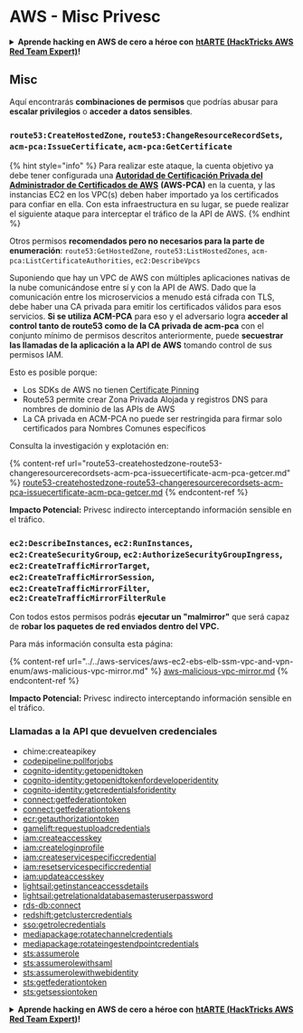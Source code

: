 # AWS - Misc Privesc

<details>

<summary><strong>Aprende hacking en AWS de cero a héroe con</strong> <a href="https://training.hacktricks.xyz/courses/arte"><strong>htARTE (HackTricks AWS Red Team Expert)</strong></a><strong>!</strong></summary>

Otras formas de apoyar a HackTricks:

* Si quieres ver a tu **empresa anunciada en HackTricks** o **descargar HackTricks en PDF** revisa los [**PLANES DE SUSCRIPCIÓN**](https://github.com/sponsors/carlospolop)!
* Consigue el [**merchandising oficial de PEASS & HackTricks**](https://peass.creator-spring.com)
* Descubre [**La Familia PEASS**](https://opensea.io/collection/the-peass-family), nuestra colección de [**NFTs**](https://opensea.io/collection/the-peass-family) exclusivos
* **Únete al** 💬 [**grupo de Discord**](https://discord.gg/hRep4RUj7f) o al [**grupo de telegram**](https://t.me/peass) o **sígueme** en **Twitter** 🐦 [**@carlospolopm**](https://twitter.com/carlospolopm)**.**
* **Comparte tus trucos de hacking enviando PRs a los repositorios de github de** [**HackTricks**](https://github.com/carlospolop/hacktricks) y [**HackTricks Cloud**](https://github.com/carlospolop/hacktricks-cloud).

</details>

## Misc

Aquí encontrarás **combinaciones de permisos** que podrías abusar para **escalar privilegios** o **acceder a datos sensibles**.

### `route53:CreateHostedZone`, `route53:ChangeResourceRecordSets`, `acm-pca:IssueCertificate`, `acm-pca:GetCertificate`

{% hint style="info" %}
Para realizar este ataque, la cuenta objetivo ya debe tener configurada una [**Autoridad de Certificación Privada del Administrador de Certificados de AWS**](https://aws.amazon.com/certificate-manager/private-certificate-authority/) **(AWS-PCA)** en la cuenta, y las instancias EC2 en los VPC(s) deben haber importado ya los certificados para confiar en ella. Con esta infraestructura en su lugar, se puede realizar el siguiente ataque para interceptar el tráfico de la API de AWS.
{% endhint %}

Otros permisos **recomendados pero no necesarios para la parte de enumeración**: `route53:GetHostedZone`, `route53:ListHostedZones`, `acm-pca:ListCertificateAuthorities`, `ec2:DescribeVpcs`

Suponiendo que hay un VPC de AWS con múltiples aplicaciones nativas de la nube comunicándose entre sí y con la API de AWS. Dado que la comunicación entre los microservicios a menudo está cifrada con TLS, debe haber una CA privada para emitir los certificados válidos para esos servicios. **Si se utiliza ACM-PCA** para eso y el adversario logra **acceder al control tanto de route53 como de la CA privada de acm-pca** con el conjunto mínimo de permisos descritos anteriormente, puede **secuestrar las llamadas de la aplicación a la API de AWS** tomando control de sus permisos IAM.

Esto es posible porque:

* Los SDKs de AWS no tienen [Certificate Pinning](https://www.digicert.com/blog/certificate-pinning-what-is-certificate-pinning)
* Route53 permite crear Zona Privada Alojada y registros DNS para nombres de dominio de las APIs de AWS
* La CA privada en ACM-PCA no puede ser restringida para firmar solo certificados para Nombres Comunes específicos

Consulta la investigación y explotación en:

{% content-ref url="route53-createhostedzone-route53-changeresourcerecordsets-acm-pca-issuecertificate-acm-pca-getcer.md" %}
[route53-createhostedzone-route53-changeresourcerecordsets-acm-pca-issuecertificate-acm-pca-getcer.md](route53-createhostedzone-route53-changeresourcerecordsets-acm-pca-issuecertificate-acm-pca-getcer.md)
{% endcontent-ref %}

**Impacto Potencial:** Privesc indirecto interceptando información sensible en el tráfico.

### `ec2:DescribeInstances`, `ec2:RunInstances`, `ec2:CreateSecurityGroup`, `ec2:AuthorizeSecurityGroupIngress`, `ec2:CreateTrafficMirrorTarget`, `ec2:CreateTrafficMirrorSession`, `ec2:CreateTrafficMirrorFilter`, `ec2:CreateTrafficMirrorFilterRule`

Con todos estos permisos podrás **ejecutar un "malmirror"** que será capaz de **robar los paquetes de red enviados dentro del VPC.**

Para más información consulta esta página:

{% content-ref url="../../aws-services/aws-ec2-ebs-elb-ssm-vpc-and-vpn-enum/aws-malicious-vpc-mirror.md" %}
[aws-malicious-vpc-mirror.md](../../aws-services/aws-ec2-ebs-elb-ssm-vpc-and-vpn-enum/aws-malicious-vpc-mirror.md)
{% endcontent-ref %}

**Impacto Potencial:** Privesc indirecto interceptando información sensible en el tráfico.

### Llamadas a la API que devuelven credenciales

* chime:createapikey
* [codepipeline:pollforjobs](https://docs.aws.amazon.com/codepipeline/latest/APIReference/API_PollForJobs.html)
* [cognito-identity:getopenidtoken](https://docs.aws.amazon.com/cognitoidentity/latest/APIReference/API_GetOpenIdToken.html)
* [cognito-identity:getopenidtokenfordeveloperidentity](https://docs.aws.amazon.com/cognitoidentity/latest/APIReference/API_GetOpenIdTokenForDeveloperIdentity.html)
* [cognito-identity:getcredentialsforidentity](https://docs.aws.amazon.com/cognitoidentity/latest/APIReference/API_GetCredentialsForIdentity.html)
* [connect:getfederationtoken](https://docs.aws.amazon.com/connect/latest/APIReference/API_GetFederationToken.html)
* [connect:getfederationtokens](https://docs.aws.amazon.com/connect/latest/APIReference/API_GetFederationToken.html)
* [ecr:getauthorizationtoken](https://docs.aws.amazon.com/AmazonECR/latest/APIReference/API_GetAuthorizationToken.html)
* [gamelift:requestuploadcredentials](https://docs.aws.amazon.com/gamelift/latest/apireference/API_RequestUploadCredentials.html)
* [iam:createaccesskey](https://docs.aws.amazon.com/IAM/latest/APIReference/API_CreateAccessKey.html)
* [iam:createloginprofile](https://docs.aws.amazon.com/IAM/latest/APIReference/API_CreateLoginProfile.html)
* [iam:createservicespecificcredential](https://docs.aws.amazon.com/IAM/latest/APIReference/API_CreateServiceSpecificCredential.html)
* [iam:resetservicespecificcredential](https://docs.aws.amazon.com/IAM/latest/APIReference/API_ResetServiceSpecificCredential.html)
* [iam:updateaccesskey](https://docs.aws.amazon.com/IAM/latest/APIReference/API_UpdateAccessKey.html)
* [lightsail:getinstanceaccessdetails](https://docs.aws.amazon.com/lightsail/2016-11-28/api-reference/API_GetInstanceAccessDetails.html)
* [lightsail:getrelationaldatabasemasteruserpassword](https://docs.aws.amazon.com/lightsail/2016-11-28/api-reference/API_GetRelationalDatabaseMasterUserPassword.html)
* [rds-db:connect](https://docs.aws.amazon.com/AmazonRDS/latest/UserGuide/UsingWithRDS.IAMDBAuth.IAMPolicy.html)
* [redshift:getclustercredentials](https://docs.aws.amazon.com/redshift/latest/APIReference/API_GetClusterCredentials.html)
* [sso:getrolecredentials](https://docs.aws.amazon.com/singlesignon/latest/PortalAPIReference/API_GetRoleCredentials.html)
* [mediapackage:rotatechannelcredentials](https://docs.aws.amazon.com/mediapackage/latest/apireference/channels-id-credentials.html)
* [mediapackage:rotateingestendpointcredentials](https://docs.aws.amazon.com/mediapackage/latest/apireference/channels-id-ingest_endpoints-ingest_endpoint_id-credentials.html)
* [sts:assumerole](https://docs.aws.amazon.com/cli/latest/reference/sts/assume-role.html)
* [sts:assumerolewithsaml](https://docs.aws.amazon.com/cli/latest/reference/sts/assume-role-with-saml.html)
* [sts:assumerolewithwebidentity](https://docs.aws.amazon.com/cli/latest/reference/sts/assume-role-with-web-identity.html)
* [sts:getfederationtoken](https://docs.aws.amazon.com/cli/latest/reference/sts/get-federation-token.html)
* [sts:getsessiontoken](https://docs.aws.amazon.com/cli/latest/reference/sts/get-session-token.html)

<details>

<summary><strong>Aprende hacking en AWS de cero a héroe con</strong> <a href="https://training.hacktricks.xyz/courses/arte"><strong>htARTE (HackTricks AWS Red Team Expert)</strong></a><strong>!</strong></summary>

Otras formas de apoyar a HackTricks:

* Si quieres ver a tu **empresa anunciada en HackTricks** o **descargar HackTricks en PDF**, consulta los [**PLANES DE SUSCRIPCIÓN**](https://github.com/sponsors/carlospolop)!
* Consigue el [**merchandising oficial de PEASS & HackTricks**](https://peass.creator-spring.com)
* Descubre [**La Familia PEASS**](https://opensea.io/collection/the-peass-family), nuestra colección de [**NFTs exclusivos**](https://opensea.io/collection/the-peass-family)
* **Únete al** 💬 [**grupo de Discord**](https://discord.gg/hRep4RUj7f) o al [**grupo de Telegram**](https://t.me/peass) o **sígueme** en **Twitter** 🐦 [**@carlospolopm**](https://twitter.com/carlospolopm)**.**
* **Comparte tus trucos de hacking enviando PRs a los repositorios de GitHub** [**HackTricks**](https://github.com/carlospolop/hacktricks) y [**HackTricks Cloud**](https://github.com/carlospolop/hacktricks-cloud).

</details>
